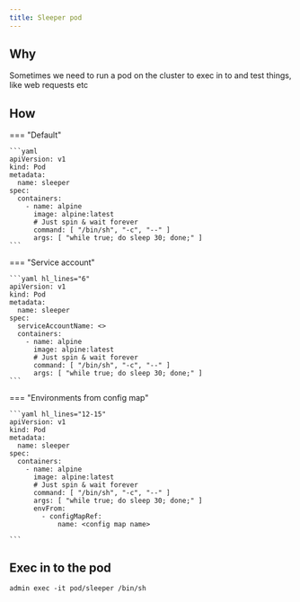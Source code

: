 ```yaml
---
title: Sleeper pod
---
```


## Why

Sometimes we need to run a pod on the cluster to exec in to and test things, like web requests etc

## How

=== "Default"

    ```yaml
    apiVersion: v1
    kind: Pod
    metadata:
      name: sleeper
    spec:
      containers:
        - name: alpine
          image: alpine:latest
          # Just spin & wait forever
          command: [ "/bin/sh", "-c", "--" ]
          args: [ "while true; do sleep 30; done;" ]
    ```

=== "Service account"

    ```yaml hl_lines="6"
    apiVersion: v1
    kind: Pod
    metadata:
      name: sleeper
    spec:
      serviceAccountName: <>
      containers:
        - name: alpine
          image: alpine:latest
          # Just spin & wait forever
          command: [ "/bin/sh", "-c", "--" ]
          args: [ "while true; do sleep 30; done;" ]
    ```

=== "Environments from config map"

    ```yaml hl_lines="12-15"
    apiVersion: v1
    kind: Pod
    metadata:
      name: sleeper
    spec:
      containers:
        - name: alpine
          image: alpine:latest
          # Just spin & wait forever
          command: [ "/bin/sh", "-c", "--" ]
          args: [ "while true; do sleep 30; done;" ]
          envFrom:
            - configMapRef:
                name: <config map name>

    ```

## Exec in to the pod

```shell
admin exec -it pod/sleeper /bin/sh
```

<!-- @todo:

Create a file that houses this, and you can curl it and use envsubst

-->
